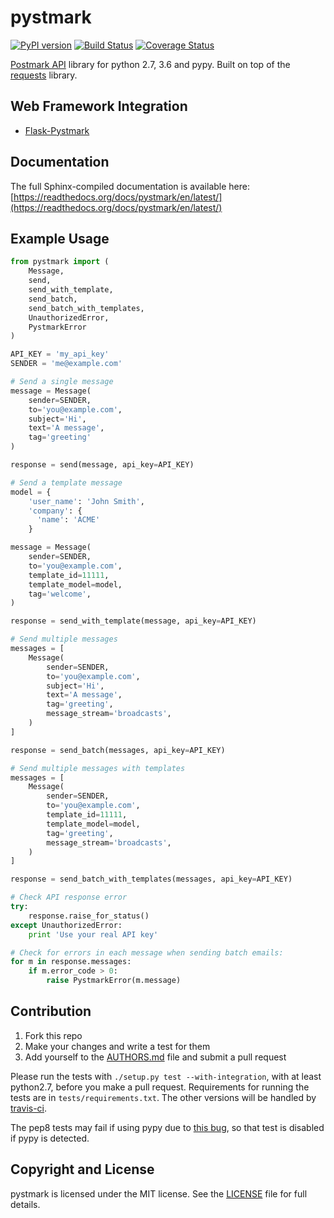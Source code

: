 # pystmark

[![PyPI version](https://badge.fury.io/py/pystmark.png)](http://badge.fury.io/py/pystmark)
[![Build Status](https://travis-ci.org/xsleonard/pystmark.png)](https://travis-ci.org/xsleonard/pystmark)
[![Coverage Status](https://coveralls.io/repos/xsleonard/pystmark/badge.png)](https://coveralls.io/r/xsleonard/pystmark)


[Postmark API](http://developer.postmarkapp.com/) library for python 2.7, 3.6 and pypy.
Built on top of the [requests](http://docs.python-requests.org/en/latest/) library.

## Web Framework Integration

* [Flask-Pystmark](https://github.com/xsleonard/flask-pystmark)

## Documentation

The full Sphinx-compiled documentation is available here: [https://readthedocs.org/docs/pystmark/en/latest/](https://readthedocs.org/docs/pystmark/en/latest/)

## Example Usage

```python
from pystmark import (
    Message,
    send,
    send_with_template,
    send_batch,
    send_batch_with_templates,
    UnauthorizedError,
    PystmarkError
)

API_KEY = 'my_api_key'
SENDER = 'me@example.com'

# Send a single message
message = Message(
    sender=SENDER,
    to='you@example.com',
    subject='Hi',
    text='A message',
    tag='greeting'
)

response = send(message, api_key=API_KEY)

# Send a template message
model = {
    'user_name': 'John Smith',
    'company': {
      'name': 'ACME'
    }

message = Message(
    sender=SENDER,
    to='you@example.com',
    template_id=11111,
    template_model=model,
    tag='welcome',
)

response = send_with_template(message, api_key=API_KEY)

# Send multiple messages
messages = [
    Message(
        sender=SENDER,
        to='you@example.com',
        subject='Hi',
        text='A message',
        tag='greeting',
        message_stream='broadcasts',
    )
]

response = send_batch(messages, api_key=API_KEY)

# Send multiple messages with templates
messages = [
    Message(
        sender=SENDER,
        to='you@example.com',
        template_id=11111,
        template_model=model,
        tag='greeting',
        message_stream='broadcasts',
    )
]

response = send_batch_with_templates(messages, api_key=API_KEY)

# Check API response error
try:
    response.raise_for_status()
except UnauthorizedError:
    print 'Use your real API key'

# Check for errors in each message when sending batch emails:
for m in response.messages:
    if m.error_code > 0:
        raise PystmarkError(m.message)
```

## Contribution

1. Fork this repo
2. Make your changes and write a test for them
3. Add yourself to the [AUTHORS.md](./AUTHORS.md) file and submit a pull request

Please run the tests with `./setup.py test --with-integration`, with at least python2.7,
before you make a pull request. Requirements for running the tests are in `tests/requirements.txt`.
The other versions will be handled by [travis-ci](https://travis-ci.org/).

The pep8 tests may fail if using pypy due to [this bug](https://bugs.pypy.org/issue1207),
so that test is disabled if pypy is detected.

## Copyright and License

pystmark is licensed under the MIT license. See the [LICENSE](./LICENSE) file for full details.
